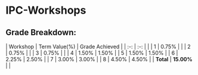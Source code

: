 # IPC-Workshops

## **Grade Breakdown:**

| Workshop  | Term Value(%)   | Grade Achieved |
| :-:       | :-:             |                |
|    1      |         0.75%   |                |
|    2      |         0.75%   |                |
|    3      |         0.75%   |                |
|    4      |         1.50%   |     1.50%      |
|    5      |         1.50%   |     1.50%      |
|    6      |         2.25%   |     2.50%      |
|    7      |         3.00%   |     3.00%      |
|    8      |         4.50%   |     4.50%      |
| **Total** |      **15.00%** |                |
